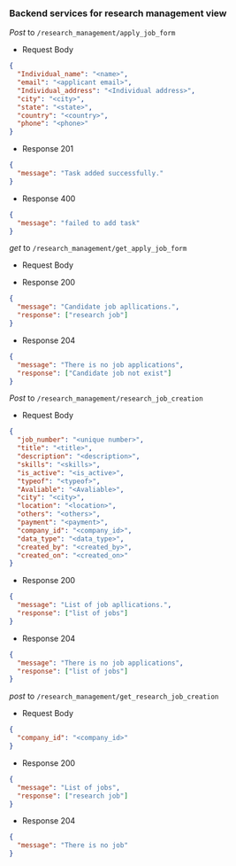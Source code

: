 ### Backend services for research management view

_Post_ to `/research_management/apply_job_form`

- Request Body

```json
{
  "Individual_name": "<name>",
  "email": "<applicant email>",
  "Individual_address": "<Individual address>",
  "city": "<city>",
  "state": "<state>",
  "country": "<country>",
  "phone": "<phone>"
}
```

- Response 201

```json
{
  "message": "Task added successfully."
}
```

- Response 400

```json
{
  "message": "failed to add task"
}
```

_get_ to `/research_management/get_apply_job_form`

- Request Body

- Response 200

```json
{
  "message": "Candidate job apllications.",
  "response": ["research job"]
}
```

- Response 204

```json
{
  "message": "There is no job applications",
  "response": ["Candidate job not exist"]
}
```

_Post_ to `/research_management/research_job_creation`

- Request Body

```json
{
  "job_number": "<unique number>",
  "title": "<title>",
  "description": "<description>",
  "skills": "<skills>",
  "is_active": "<is_active>",
  "typeof": "<typeof>",
  "Avaliable": "<Avaliable>",
  "city": "<city>",
  "location": "<location>",
  "others": "<others>",
  "payment": "<payment>",
  "company_id": "<company_id>",
  "data_type": "<data_type>",
  "created_by": "<created_by>",
  "created_on": "<created_on>"
}
```

- Response 200

```json
{
  "message": "List of job apllications.",
  "response": ["list of jobs"]
}
```

- Response 204

```json
{
  "message": "There is no job applications",
  "response": ["list of jobs"]
}
```

_post_ to `/research_management/get_research_job_creation`

- Request Body

```json
{
  "company_id": "<company_id>"
}
```

- Response 200

```json
{
  "message": "List of jobs",
  "response": ["research job"]
}
```

- Response 204

```json
{
  "message": "There is no job"
}
```
